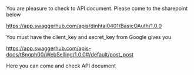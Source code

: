 You are pleasure to check to API document. Please come to the sharepoint below


https://app.swaggerhub.com/apis/dinhtai0401/BasicOAuth/1.0.0

You must have the client_key and secret_key from Google gives you

https://app.swaggerhub.com/apis-docs/t8ngph00/WebSelling/1.0.0#/default/post_post

Here you can come and check API document
